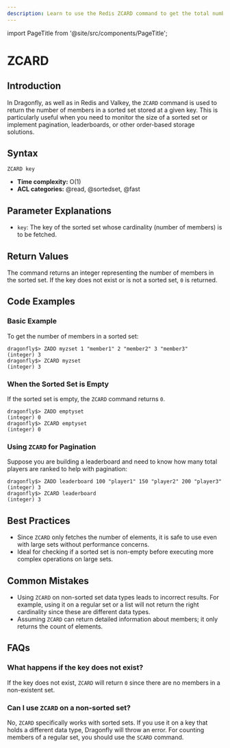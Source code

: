 ```yaml
---
description: Learn to use the Redis ZCARD command to get the total number of elements in a sorted set, plus expert tips beyond the official Redis docs.
---
```


import PageTitle from '@site/src/components/PageTitle';

# ZCARD

<PageTitle title="Redis ZCARD Explained (Better Than Official Docs)" />

## Introduction

In Dragonfly, as well as in Redis and Valkey, the `ZCARD` command is used to return the number of members in a sorted set stored at a given key.
This is particularly useful when you need to monitor the size of a sorted set or implement pagination, leaderboards, or other order-based storage solutions.

## Syntax

```shell
ZCARD key
```

- **Time complexity:** O(1)
- **ACL categories:** @read, @sortedset, @fast

## Parameter Explanations

- `key`: The key of the sorted set whose cardinality (number of members) is to be fetched.

## Return Values

The command returns an integer representing the number of members in the sorted set.
If the key does not exist or is not a sorted set, `0` is returned.

## Code Examples

### Basic Example

To get the number of members in a sorted set:

```shell
dragonfly$> ZADD myzset 1 "member1" 2 "member2" 3 "member3"
(integer) 3
dragonfly$> ZCARD myzset
(integer) 3
```

### When the Sorted Set is Empty

If the sorted set is empty, the `ZCARD` command returns `0`.

```shell
dragonfly$> ZADD emptyset
(integer) 0
dragonfly$> ZCARD emptyset
(integer) 0
```

### Using `ZCARD` for Pagination

Suppose you are building a leaderboard and need to know how many total players are ranked to help with pagination:

```shell
dragonfly$> ZADD leaderboard 100 "player1" 150 "player2" 200 "player3"
(integer) 3
dragonfly$> ZCARD leaderboard
(integer) 3
```

## Best Practices

- Since `ZCARD` only fetches the number of elements, it is safe to use even with large sets without performance concerns.
- Ideal for checking if a sorted set is non-empty before executing more complex operations on large sets.

## Common Mistakes

- Using `ZCARD` on non-sorted set data types leads to incorrect results.
  For example, using it on a regular set or a list will not return the right cardinality since these are different data types.
- Assuming `ZCARD` can return detailed information about members; it only returns the count of elements.

## FAQs

### What happens if the key does not exist?

If the key does not exist, `ZCARD` will return `0` since there are no members in a non-existent set.

### Can I use `ZCARD` on a non-sorted set?

No, `ZCARD` specifically works with sorted sets.
If you use it on a key that holds a different data type, Dragonfly will throw an error.
For counting members of a regular set, you should use the `SCARD` command.
